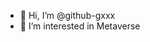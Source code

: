 - 👋 Hi, I’m @github-gxxx
- 👀 I’m interested in Metaverse

<!---
- 🌱 I’m currently learning ...
- 💞️ I’m looking to collaborate on ...
- 📫 How to reach me ...
--->

<!---
github-gxxx/github-gxxx is a ✨ special ✨ repository because its `README.md` (this file) appears on your GitHub profile.
You can click the Preview link to take a look at your changes.
--->
